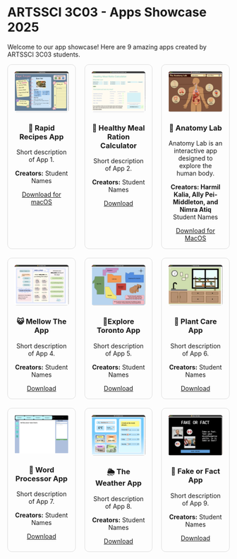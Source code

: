 # ARTSSCI 3C03 - Apps Showcase 2025

Welcome to our app showcase! Here are 9 amazing apps created by ARTSSCI 3C03 students.

<style>
  .app-grid {
    display: grid;
    grid-template-columns: repeat(3, 1fr);
    gap: 20px;
  }
  .app-card {
    border: 1px solid #ddd;
    border-radius: 10px;
    padding: 15px;
    text-align: center;
  }
  .app-card img {
    width: 100%;
    max-height: 150px;
    object-fit: cover;
    border-radius: 5px;
  }
</style>

<div class="app-grid">
  
  <div class="app-card">
    <img src="images/app1.png" alt="App 1">
    <h3>🥕 Rapid Recipes App</h3>
    <p>Short description of App 1.</p>
    <p><strong>Creators:</strong> Student Names</p>
    <a href="app1-download-link" target="_blank">Download for macOS</a>
  </div>

  <div class="app-card">
    <img src="images/app2.png" alt="App 2">
    <h3>🥗 Healthy Meal Ration Calculator</h3>
    <p>Short description of App 2.</p>
    <p><strong>Creators:</strong> Student Names</p>
    <a href="app2-download-link" target="_blank">Download</a>
  </div>

  <div class="app-card">
    <img src="images/app3.png" alt="App 3">
    <h3>🧠 Anatomy Lab</h3>
    <p>Anatomy Lab is an interactive app designed to explore the human body.</p>
    <p><strong>Creators: Harmil Kalia, Ally Pei-Middleton, and Nimra Atiq</strong> Student Names</p>
    <a href="https://mcmasteru365-my.sharepoint.com/:u:/g/personal/navarrol_mcmaster_ca/EQ3YscxWEwdJgLI4sd5PIH4B5dAGOeHQ4B5eJlWzSE19mg?e=taudje" target="_blank">Download for MacOS</a>
  </div>

  <div class="app-card">
    <img src="images/app4.png" alt="App 4">
    <h3>😺 Mellow The App</h3>
    <p>Short description of App 4.</p>
    <p><strong>Creators:</strong> Student Names</p>
    <a href="app4-download-link" target="_blank">Download</a>
  </div>

  <div class="app-card">
    <img src="images/app5.png" alt="App 5">
    <h3>📍Explore Toronto App</h3>
    <p>Short description of App 5.</p>
    <p><strong>Creators:</strong> Student Names</p>
    <a href="app5-download-link" target="_blank">Download</a>
  </div>

  <div class="app-card">
    <img src="images/app6.png" alt="App 6">
    <h3>🌱 Plant Care App</h3>
    <p>Short description of App 6.</p>
    <p><strong>Creators:</strong> Student Names</p>
    <a href="app6-download-link" target="_blank">Download</a>
  </div>

  <div class="app-card">
    <img src="images/app7.png" alt="App 7">
    <h3>📝 Word Processor App</h3>
    <p>Short description of App 7.</p>
    <p><strong>Creators:</strong> Student Names</p>
    <a href="app7-download-link" target="_blank">Download</a>
  </div>

  <div class="app-card">
    <img src="images/app8.png" alt="App 8">
    <h3>🌦️ The Weather App</h3>
    <p>Short description of App 8.</p>
    <p><strong>Creators:</strong> Student Names</p>
    <a href="app8-download-link" target="_blank">Download</a>
  </div>

  <div class="app-card">
    <img src="images/app9.png" alt="App 9">
    <h3>🧐 Fake or Fact App</h3>
    <p>Short description of App 9.</p>
    <p><strong>Creators:</strong> Student Names</p>
    <a href="app9-download-link" target="_blank">Download</a>
  </div>

</div>

